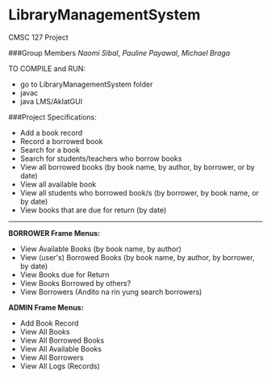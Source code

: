 # LibraryManagementSystem
CMSC 127 Project

###Group Members
_Naomi Sibal_,
_Pauline Payawal_,
_Michael Braga_


TO COMPILE and RUN:
- go to LibraryManagementSystem folder
- javac
- java LMS/AklatGUI

###Project Specifications:
- Add a book record
- Record a borrowed book
- Search for a book
- Search for students/teachers who borrow books
- View all borrowed books (by book name, by author, by borrower, or by date)
- View all available book
- View all students who borrowed book/s (by borrower, by book name, or by date)
- View books that are due for return (by date)


--------------------------------------------------------------------------------
**BORROWER Frame Menus:**
- View Available Books (by book name, by author)
- View (user's) Borrowed Books (by book name, by author, by borrower, by date)
- View Books due for Return
- View Books Borrowed by others?
- View Borrowers (Andito na rin yung search borrowers)

**ADMIN Frame Menus:**
- Add Book Record
- View All Books
- View All Borrowed Books
- View All Available Books
- View All Borrowers
- View All Logs (Records)
